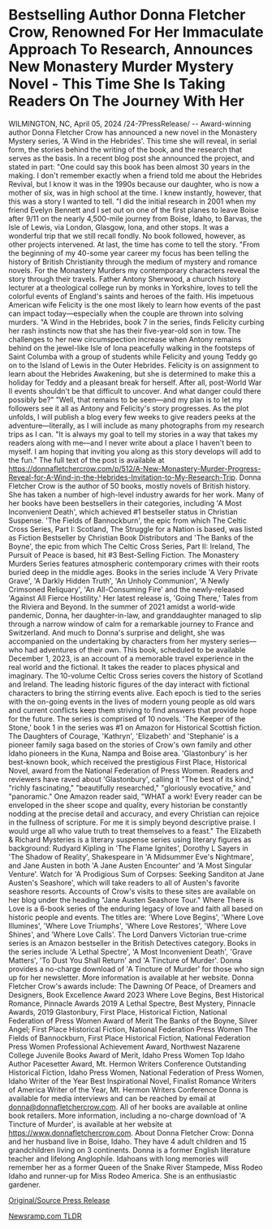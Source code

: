 # Bestselling Author Donna Fletcher Crow, Renowned For Her Immaculate Approach To Research, Announces New Monastery Murder Mystery Novel - This Time She Is Taking Readers On The Journey With Her

WILMINGTON, NC, April 05, 2024 /24-7PressRelease/ -- Award-winning author Donna Fletcher Crow has announced a new novel in the Monastery Mystery series, 'A Wind in the Hebrides'. This time she will reveal, in serial form, the stories behind the writing of the book, and the research that serves as the basis. In a recent blog post she announced the project, and stated in part:  "One could say this book has been almost 30 years in the making. I don't remember exactly when a friend told me about the Hebrides Revival, but I know it was in the 1990s because our daughter, who is now a mother of six, was in high school at the time. I knew instantly, however, that this was a story I wanted to tell.  "I did the initial research in 2001 when my friend Evelyn Bennett and I set out on one of the first planes to leave Boise after 9/11 on the nearly 4,500-mile journey from Boise, Idaho, to Barvas, the Isle of Lewis, via London, Glasgow, Iona, and other stops. It was a wonderful trip that we still recall fondly. No book followed, however, as other projects intervened. At last, the time has come to tell the story.  "From the beginning of my 40-some year career my focus has been telling the history of British Christianity through the medium of mystery and romance novels. For the Monastery Murders my contemporary characters reveal the story through their travels. Father Antony Sherwood, a church history lecturer at a theological college run by monks in Yorkshire, loves to tell the colorful events of England's saints and heroes of the faith. His impetuous American wife Felicity is the one most likely to learn how events of the past can impact today—especially when the couple are thrown into solving murders.  "A Wind in the Hebrides, book 7 in the series, finds Felicity curbing her rash instincts now that she has their five-year-old son in tow. The challenges to her new circumspection increase when Antony remains behind on the jewel-like Isle of Iona peacefully walking in the footsteps of Saint Columba with a group of students while Felicity and young Teddy go on to the Island of Lewis in the Outer Hebrides. Felicity is on assignment to learn about the Hebrides Awakening, but she is determined to make this a holiday for Teddy and a pleasant break for herself. After all, post-World War II events shouldn't be that difficult to uncover. And what danger could there possibly be?"  "Well, that remains to be seen—and my plan is to let my followers see it all as Antony and Felicity's story progresses. As the plot unfolds, I will publish a blog every few weeks to give readers peeks at the adventure—literally, as I will include as many photographs from my research trips as I can.  "It is always my goal to tell my stories in a way that takes my readers along with me—and I never write about a place I haven't been to myself. I am hoping that inviting you along as this story develops will add to the fun."  The full text of the post is available at https://donnafletchercrow.com/p/512/A-New-Monastery-Murder-Progress-Reveal-for-A-Wind-in-the-Hebrides-Invitation-to-My-Research-Trip.  Donna Fletcher Crow is the author of 50 books, mostly novels of British history. She has taken a number of high-level industry awards for her work. Many of her books have been bestsellers in their categories, including 'A Most Inconvenient Death', which achieved #1 bestseller status in Christian Suspense. 'The Fields of Bannockburn', the epic from which The Celtic Cross Series, Part I: Scotland, The Struggle for a Nation is based, was listed as Fiction Bestseller by Christian Book Distributors and 'The Banks of the Boyne', the epic from which The Celtic Cross Series, Part II: Ireland, The Pursuit of Peace is based, hit #3 Best-Selling Fiction.  The Monastery Murders Series features atmospheric contemporary crimes with their roots buried deep in the middle ages. Books in the series include 'A Very Private Grave', 'A Darkly Hidden Truth', 'An Unholy Communion', 'A Newly Crimsoned Reliquary', 'An All-Consuming Fire' and the newly-released 'Against All Fierce Hostility.'  Her latest release is, 'Going There,' Tales from the Riviera and Beyond. In the summer of 2021 amidst a world-wide pandemic, Donna, her daughter-in-law, and granddaughter managed to slip through a narrow window of calm for a remarkable journey to France and Switzerland. And much to Donna's surprise and delight, she was accompanied on the undertaking by characters from her mystery series—who had adventures of their own. This book, scheduled to be available December 1, 2023, is an account of a memorable travel experience in the real world and the fictional. It takes the reader to places physical and imaginary.  The 10-volume Celtic Cross series covers the history of Scotland and Ireland. The leading historic figures of the day interact with fictional characters to bring the stirring events alive. Each epoch is tied to the series with the on-going events in the lives of modern young people as old wars and current conflicts keep them striving to find answers that provide hope for the future. The series is comprised of 10 novels. 'The Keeper of the Stone,' book 1 in the series was #1 on Amazon for Historical Scottish fiction.  The Daughters of Courage, 'Kathryn', 'Elizabeth' and 'Stephanie' is a pioneer family saga based on the stories of Crow's own family and other Idaho pioneers in the Kuna, Nampa and Boise area.  'Glastonbury' is her best-known book, which received the prestigious First Place, Historical Novel, award from the National Federation of Press Women. Readers and reviewers have raved about 'Glastonbury', calling it "The best of its kind," "richly fascinating," "beautifully researched," "gloriously evocative," and "panoramic." One Amazon reader said, "WHAT a work! Every reader can be enveloped in the sheer scope and quality, every historian be constantly nodding at the precise detail and accuracy, and every Christian can rejoice in the fullness of scripture. For me it is simply beyond descriptive praise. I would urge all who value truth to treat themselves to a feast."  The Elizabeth & Richard Mysteries is a literary suspense series using literary figures as background: Rudyard Kipling in 'The Flame Ignites', Dorothy L Sayers in 'The Shadow of Reality', Shakespeare in 'A Midsummer Eve's Nightmare', and Jane Austen in both 'A Jane Austen Encounter' and 'A Most Singular Venture'. Watch for 'A Prodigious Sum of Corpses: Seeking Sanditon at Jane Austen's Seashore', which will take readers to all of Austen's favorite seashore resorts. Accounts of Crow's visits to these sites are available on her blog under the heading "Jane Austen Seashore Tour."  Where There is Love is a 6-book series of the enduring legacy of love and faith all based on historic people and events. The titles are: 'Where Love Begins', 'Where Love Illumines', 'Where Love Triumphs', 'Where Love Restores', 'Where Love Shines', and 'Where Love Calls'.  The Lord Danvers Victorian true-crime series is an Amazon bestseller in the British Detectives category. Books in the series include 'A Lethal Spectre', 'A Most Inconvenient Death', 'Grave Matters', 'To Dust You Shall Return' and 'A Tincture of Murder'. Donna provides a no-charge download of 'A Tincture of Murder' for those who sign up for her newsletter. More information is available at her website.  Donna Fletcher Crow's awards include:  The Dawning Of Peace, of Dreamers and Designers, Book Excellence Award 2023 Where Love Begins, Best Historical Romance, Pinnacle Awards 2019 A Lethal Spectre, Best Mystery, Pinnacle Awards, 2019 Glastonbury, First Place, Historical Fiction, National Federation of Press Women Award of Merit The Banks of the Boyne, Silver Angel; First Place Historical Fiction, National Federation Press Women The Fields of Bannockburn, First Place Historical Fiction, National Federation Press Women Professional Achievement Award, Northwest Nazarene College Juvenile Books Award of Merit, Idaho Press Women Top Idaho Author Pacesetter Award, Mt. Hermon Writers Conference Outstanding Historical Fiction, Idaho Press Women, National Federation of Press Women, Idaho Writer of the Year Best Inspirational Novel, Finalist Romance Writers of America Writer of the Year, Mt. Hermon Writers Conference  Donna is available for media interviews and can be reached by email at donna@donnafletchercrow.com. All of her books are available at online book retailers. More information, including a no-charge download of 'A Tincture of Murder', is available at her website at https://www.donnafletchercrow.com.  About Donna Fletcher Crow:  Donna and her husband live in Boise, Idaho. They have 4 adult children and 15 grandchildren living on 3 continents. Donna is a former English literature teacher and lifelong Anglophile. Idahoans with long memories will remember her as a former Queen of the Snake River Stampede, Miss Rodeo Idaho and runner-up for Miss Rodeo America. She is an enthusiastic gardener. 

[Original/Source Press Release](https://www.24-7pressrelease.com/press-release/509786/bestselling-author-donna-fletcher-crow-renowned-for-her-immaculate-approach-to-research-announces-new-monastery-murder-mystery-novel-this-time-she-is-taking-readers-on-the-journey-with-her) 

[Newsramp.com TLDR](https://newsramp.com/None) 